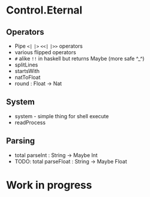 Control.Eternal
===============

Operators
---------

 - Pipe `<|` `|>` `<<|` `|>>` operators
 - various flipped operators
 - `#` alike `!!` in haskell but returns Maybe (more safe ^_^)
 - splitLines
 - startsWith
 - natToFloat
 - round : Float -> Nat

System
------

 - system - simple thing for shell execute
 - readProcess
 
Parsing
-------

 - total parseInt : String -> Maybe Int
 - TODO: total parseFloat : String -> Maybe Float

Work in progress
================
